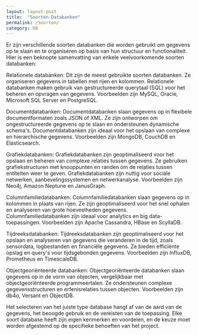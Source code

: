 ```yaml
---
layout: layout-post
title:  "Soorten Databanken"
permalink: /Soorten/
category: DB
---
```


Er zijn verschillende soorten databanken die worden gebruikt om gegevens op te slaan en te organiseren op basis van hun structuur en functionaliteit. Hier is een beknopte samenvatting van enkele veelvoorkomende soorten databanken:

Relationele databanken: Dit zijn de meest gebruikte soorten databanken. Ze organiseren gegevens in tabellen met rijen en kolommen. Relationele databanken maken gebruik van gestructureerde querytaal (SQL) voor het beheren en opvragen van gegevens. Voorbeelden zijn MySQL, Oracle, Microsoft SQL Server en PostgreSQL.

Documentdatabanken: Documentdatabanken slaan gegevens op in flexibele documentformaten zoals JSON of XML. Ze zijn ontworpen om ongestructureerde gegevens op te slaan en ondersteunen dynamische schema's. Documentdatabanken zijn ideaal voor het opslaan van complexe en hierarchische gegevens. Voorbeelden zijn MongoDB, CouchDB en Elasticsearch.

Grafiekdatabanken: Grafiekdatabanken zijn geoptimaliseerd voor het opslaan en beheren van complexe relaties tussen gegevens. Ze gebruiken grafiekstructuren met knooppunten en randen om de relaties tussen entiteiten weer te geven. Grafiekdatabanken zijn nuttig voor sociale netwerken, aanbevelingssystemen en netwerkanalyse. Voorbeelden zijn Neo4j, Amazon Neptune en JanusGraph.

Columnfamiliedatabanken: Columnfamiliedatabanken slaan gegevens op in kolommen in plaats van rijen. Ze zijn geoptimaliseerd voor het snel ophalen en analyseren van grote hoeveelheden gegevens. Columnfamiliedatabanken zijn ideaal voor analytics en big data-toepassingen. Voorbeelden zijn Apache Cassandra, HBase en ScyllaDB.

Tijdreeksdatabanken: Tijdreeksdatabanken zijn geoptimaliseerd voor het opslaan en analyseren van gegevens die veranderen in de tijd, zoals sensordata, logbestanden en financiële gegevens. Ze bieden efficiënte opslag en query's voor tijdsgebonden gegevens. Voorbeelden zijn InfluxDB, Prometheus en TimescaleDB.

Objectgeoriënteerde databanken: Objectgeoriënteerde databanken slaan gegevens op in de vorm van objecten, vergelijkbaar met objectgeoriënteerde programmeertalen. Ze ondersteunen complexe gegevensstructuren en erfenisrelaties tussen objecten. Voorbeelden zijn db4o, Versant en ObjectDB.

Het selecteren van het juiste type database hangt af van de aard van de gegevens, het beoogde gebruik en de vereisten van de toepassing. Elke soort database heeft zijn eigen kenmerken en voordelen, en de keuze moet worden afgestemd op de specifieke behoeften van het project.